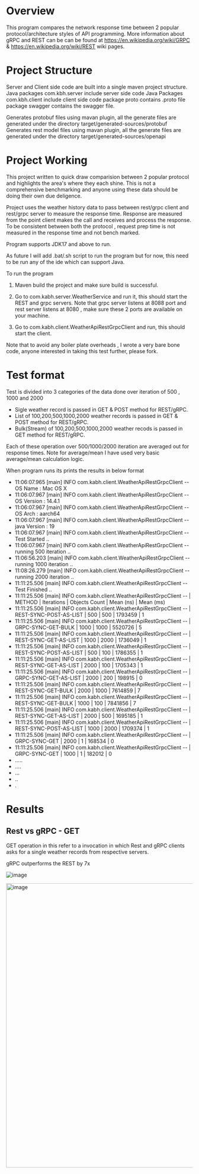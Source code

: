 # Overview

This program compares the network response time between 2 popular protocol/architecture styles  of API programming. 
More information about gRPC and REST can be can be found at https://en.wikipedia.org/wiki/GRPC & https://en.wikipedia.org/wiki/REST wiki pages. 


# Project Structure

Server and Client side code are built into a single maven project structure. 
Java packages com.kbh.server include  server side code
Java Packages com.kbh.client include client side code
package proto contains .proto file
package swagger contains the swagger file.

Generates protobuf files using mavan plugin, all the generate files are generated under the directory target/generated-sources/protobuf
Generates rest model files using mavan plugin, all the generate files are generated under the directory target/generated-sources/openapi

# Project Working

This project written to quick draw comparision between 2 popular protocol and highlights the area's where they each shine. This is not a comprehensive benchmarking and anyone using these data should be doing their own due deligence.

Project uses the weather history data to pass between rest/grpc client and rest/grpc server to measure the response time. 
Response are measured from the point client makes the call and receives and process the response. To be consistent between both the protocol , request prep time is not measured in the response time and not bench marked. 

Program supports JDK17 and above to run. 

As future I will add .bat/.sh script to run the program but for now, this need to be run any of the ide which can support Java.

To run the program 
1. Maven build the project and make sure build is successful.
2. Go to com.kabh.server.WeatherService and run it, this should start the REST and grpc servers.
   Note that grpc server listens at 8088 port and rest server listens at 8080 , make sure these 2 ports are available on your machine.

3. Go to com.kabh.client.WeatherApiRestGrpcClient and run, this should start the client.

Note that to avoid any boiler plate overheads , I wrote a very bare bone code, anyone interested in taking this test further, please fork.


# Test format 

Test is divided into 3 categories of the data done over iteration of 500 , 1000 and 2000

- Sigle weather record is passed in GET & POST method for REST/gRPC.
- List of 100,200,500,1000,2000 weather records is passed in GET & POST method for REST/gRPC.
- Bulk(Stream) of 100,200,500,1000,2000 weather recods is passed in GET method for REST/gRPC.

Each of these operation over 500/1000/2000 iteration are averaged out for response times.
Note for average/mean I have used very basic average/mean calculation logic. 

When program runs its prints the results in below format 

- 11:06:07.965 [main] INFO com.kabh.client.WeatherApiRestGrpcClient -- OS Name : Mac OS X
- 11:06:07.967 [main] INFO com.kabh.client.WeatherApiRestGrpcClient -- OS Version : 14.4.1
- 11:06:07.967 [main] INFO com.kabh.client.WeatherApiRestGrpcClient -- OS Arch : aarch64
- 11:06:07.967 [main] INFO com.kabh.client.WeatherApiRestGrpcClient -- java Version : 19
- 11:06:07.967 [main] INFO com.kabh.client.WeatherApiRestGrpcClient -- Test Started ..
- 11:06:07.967 [main] INFO com.kabh.client.WeatherApiRestGrpcClient -- running 500 iteration ..
- 11:06:56.203 [main] INFO com.kabh.client.WeatherApiRestGrpcClient -- running 1000 iteration ..
- 11:08:26.279 [main] INFO com.kabh.client.WeatherApiRestGrpcClient -- running 2000 iteration ..
- 11:11:25.506 [main] INFO com.kabh.client.WeatherApiRestGrpcClient -- Test Finished ..
- 11:11:25.506 [main] INFO com.kabh.client.WeatherApiRestGrpcClient -- | METHOD | Iterations | Objects Count | Mean (ns) | Mean (ms)
- 11:11:25.506 [main] INFO com.kabh.client.WeatherApiRestGrpcClient -- | REST-SYNC-POST-AS-LIST | 500 | 500  | 1793459 | 1
- 11:11:25.506 [main] INFO com.kabh.client.WeatherApiRestGrpcClient -- | GRPC-SYNC-GET-BULK | 1000 | 1000  | 5520726 | 5
- 11:11:25.506 [main] INFO com.kabh.client.WeatherApiRestGrpcClient -- | REST-SYNC-GET-AS-LIST | 1000 | 2000  | 1736049 | 1
- 11:11:25.506 [main] INFO com.kabh.client.WeatherApiRestGrpcClient -- | REST-SYNC-POST-AS-LIST | 500 | 100  | 1786355 | 1
- 11:11:25.506 [main] INFO com.kabh.client.WeatherApiRestGrpcClient -- | REST-SYNC-GET-AS-LIST | 2000 | 100  | 1705343 | 1
- 11:11:25.506 [main] INFO com.kabh.client.WeatherApiRestGrpcClient -- | GRPC-SYNC-GET-AS-LIST | 2000 | 200  | 198915 | 0
- 11:11:25.506 [main] INFO com.kabh.client.WeatherApiRestGrpcClient -- | REST-SYNC-GET-BULK | 2000 | 1000  | 7614859 | 7
- 11:11:25.506 [main] INFO com.kabh.client.WeatherApiRestGrpcClient -- | REST-SYNC-GET-BULK | 1000 | 100  | 7841856 | 7
- 11:11:25.506 [main] INFO com.kabh.client.WeatherApiRestGrpcClient -- | REST-SYNC-GET-AS-LIST | 2000 | 500  | 1695185 | 1
- 11:11:25.506 [main] INFO com.kabh.client.WeatherApiRestGrpcClient -- | REST-SYNC-POST-AS-LIST | 1000 | 2000  | 1709374 | 1
- 11:11:25.506 [main] INFO com.kabh.client.WeatherApiRestGrpcClient -- | GRPC-SYNC-GET | 2000 | 1  | 168534 | 0
- 11:11:25.506 [main] INFO com.kabh.client.WeatherApiRestGrpcClient -- | GRPC-SYNC-GET | 1000 | 1  | 182012 | 0
- .....
- ....
- ...
- ..
- .


# Results

## Rest vs gRPC - GET
GET operation in this refer to a invocation in which Rest and gRPC clients asks for a single weather records from respective servers.

gRPC outperforms the REST by 7x 

![image](https://github.com/kabhishek01/rest-grpc-benchmarking/assets/11838719/79034a5f-a900-4e1a-9605-1ca0d0caffe5)

<img width="765" alt="image" src="https://github.com/kabhishek01/rest-grpc-benchmarking/assets/11838719/073bfe70-ccc6-4944-af0f-774b6c401a95">





